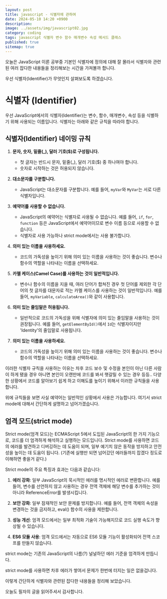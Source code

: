 ```yaml
---
layout: post
title: javascript - 식별자에 관하여
date: 2024-05-10 14:20 +0900
description: 
image: ../assets/img/javascript02.jpg
category: coding
tags: javascript 식별자 변수 함수 매개변수 속성 메서드 클래스
published: true
sitemap: true
---
```

오늘은 JavaScript 이론 공부중 기본인 식별자에 정의에 대해 잘 몰라서 식별자와 관련된 여러 잡다한 내용들을 정리해보는 시간을 가져볼까 합니다.

우선 식별자(Identifier)가 무엇인지 살펴보도록 하겠습니다.

# 식별자 (Identifier)

우선 JavaScript에서의 식별자(Identifier)는 변수, 함수, 매개변수, 속성 등을 식별하기 위해 사용되는 이름입니다.
식별자는 아래와 같은 규칙을 따라야 합니다.

## 식별자(Identifier) 네이밍 규칙

1. **문자, 숫자, 밑줄(_), 달러 기호($)로 구성됩니다.**
    - 첫 글자는 반드시 문자, 밑줄(_), 달러 기호($) 중 하나여야 합니다.
    - 숫자로 시작하는 것은 허용되지 않습니다.

2. **대소문자를 구분합니다.**
    - JavaScript는 대소문자를 구분합니다. 예를 들어, `myVar`와 `MyVar`는 서로 다른 식별자입니다.

3. **예약어를 사용할 수 없습니다.**
    - JavaScript의 예약어는 식별자로 사용될 수 없습니다. 예를 들어, `if`, `for`, `function` 등은 JavaScript에서 예약어이므로 변수 이름 등으로 사용할 수 없습니다.
    * 식별자로 사용 가능하나 strict mode에서는 사용 불가합니다.

4. **의미 있는 이름을 사용하세요.**
    - 코드의 가독성을 높이기 위해 의미 있는 이름을 사용하는 것이 좋습니다. 변수나 함수의 역할을 나타내는 이름을 선택하세요.

5. **카멜 케이스(Camel Case)를 사용하는 것이 일반적입니다.**
    - 변수나 함수의 이름을 지을 때, 여러 단어가 합쳐진 경우 첫 단어를 제외한 각 단어의 첫 글자를 대문자로 적는 카멜 케이스를 사용하는 것이 일반적입니다. 예를 들어, `myVariable`, `calculateArea()`와 같이 사용합니다.

6. **의미 있는 줄임말은 허용됩니다.**
    - 일반적으로 코드의 가독성을 위해 식별자에 의미 있는 줄임말을 사용하는 것이 권장됩니다. 예를 들어, `getElementById()`에서 `Id`는 식별자이지만 'Identity'의 줄임말로 사용됩니다.

7. **의미 있는 이름을 사용하세요.**
    - 코드의 가독성을 높이기 위해 의미 있는 이름을 사용하는 것이 좋습니다. 변수나 함수의 역할을 나타내는 이름을 선택하세요.

이러한 식별자 규칙을 사용하는 이유는 차후 코드 보수 및 수정을 본인이 아닌 다른 사람이 하게 됐을 경우 아니면 본인이 오랜만에 코드를 봐서 햇갈릴 수 있는 경우 등등..
다양한 상황에서 코드를 알아보기 쉽게 하고 이해도를 높이기 위해서 이러한 규칙들을 사용합니다.

위에 규칙들을 보면 사실 예약어는 일반적인 상황에서 사용은 가능합니다.
여기서 strict mode에 대해서 간단하게 설명하고 넘어가겠습니다.

## 엄격 모드(strict mode)

Strict mode(엄격 모드)는 ECMAScript 5에서 도입된 JavaScript의 한 가지 기능으로, 코드를 더 엄격하게 해석하고 실행하는 모드입니다. Strict mode를 사용하면 코드의 에러를 발견하고 디버깅하는 데 도움이 되며, 일부 예기치 않은 동작을 방지하고 안전성을 높이는 데 도움이 됩니다. (기존에 실행만 되면 넘어갔던 에러들까지 잡겠다 정도로 이해하면 좋을거 같다.)

Strict mode의 주요 특징과 효과는 다음과 같습니다:

1. **에러 강화**: 일부 JavaScript의 묵시적인 에러를 명시적인 에러로 변환합니다. 예를 들어, 변수를 선언하지 않고 사용하는 경우 전역 객체에 해당 변수를 추가하는 것이 아니라 ReferenceError를 발생시킵니다.

2. **보안 강화**: 일부 잠재적인 보안 문제를 방지합니다. 예를 들어, 전역 객체의 속성을 변경하는 것을 금지하고, eval() 함수의 사용을 제한합니다.

3. **성능 개선**: 엄격 모드에서는 일부 최적화 기술이 가능해지므로 코드 실행 속도가 향상될 수 있습니다.

4. **ES6 모듈 사용**: 엄격 모드에서는 자동으로 ES6 모듈 기능이 활성화되어 전역 스코프를 만들지 않습니다.

strict mode는 기존의 JavaScript의 나름(?) 널널하던 에러 기준을 엄격하게 만듭니다.

strict mode를 사용하면 차후 에러가 쌓여서 문제가 한번에 터지는 일은 없을겁니다.

이렇게 간단하게 식별자와 관련된 잡다한 내용들을 정리해 보았습니다.

오늘도 필자의 글을 읽어주셔서 감사합니다.